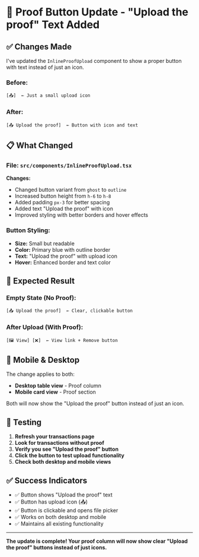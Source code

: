 # 🔧 Proof Button Update - "Upload the proof" Text Added

## ✅ **Changes Made**

I've updated the `InlineProofUpload` component to show a proper button with text instead of just an icon.

### **Before:**
```
[📤]  ← Just a small upload icon
```

### **After:**
```
[📤 Upload the proof]  ← Button with icon and text
```

## 📋 **What Changed**

### **File:** `src/components/InlineProofUpload.tsx`

**Changes:**
- Changed button variant from `ghost` to `outline`
- Increased button height from `h-6` to `h-8`
- Added padding `px-3` for better spacing
- Added text "Upload the proof" with icon
- Improved styling with better borders and hover effects

### **Button Styling:**
- **Size:** Small but readable
- **Color:** Primary blue with outline border
- **Text:** "Upload the proof" with upload icon
- **Hover:** Enhanced border and text color

## 🎯 **Expected Result**

### **Empty State (No Proof):**
```
[📤 Upload the proof]  ← Clear, clickable button
```

### **After Upload (With Proof):**
```
[🖼️ View] [❌]  ← View link + Remove button
```

## 📱 **Mobile & Desktop**

The change applies to both:
- **Desktop table view** - Proof column
- **Mobile card view** - Proof section

Both will now show the "Upload the proof" button instead of just an icon.

## 🧪 **Testing**

1. **Refresh your transactions page**
2. **Look for transactions without proof**
3. **Verify you see "Upload the proof" button**
4. **Click the button to test upload functionality**
5. **Check both desktop and mobile views**

## ✅ **Success Indicators**

- ✅ Button shows "Upload the proof" text
- ✅ Button has upload icon (📤)
- ✅ Button is clickable and opens file picker
- ✅ Works on both desktop and mobile
- ✅ Maintains all existing functionality

---

**The update is complete! Your proof column will now show clear "Upload the proof" buttons instead of just icons.**
